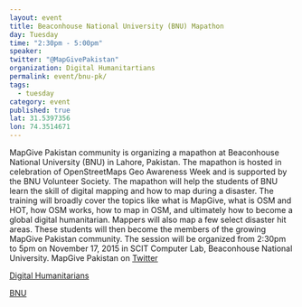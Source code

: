 ```yaml
---
layout: event
title: Beaconhouse National University (BNU) Mapathon
day: Tuesday
time: "2:30pm - 5:00pm"
speaker: 
twitter: "@MapGivePakistan"
organization: Digital Humanitartians 
permalink: event/bnu-pk/
tags: 
  - tuesday
category: event
published: true
lat: 31.5397356
lon: 74.3514671
---
```


MapGive Pakistan community is organizing a mapathon at Beaconhouse National University (BNU) in Lahore, Pakistan. The mapathon is hosted in celebration of OpenStreetMaps Geo Awareness Week and is supported by the BNU Volunteer Society. The mapathon will help the students of BNU learn the skill of digital mapping and how to map during a disaster. The training will broadly cover the topics like what is MapGive, what is OSM and HOT, how OSM works, how to map in OSM, and ultimately how to become a global digital humanitarian. Mappers will also map a few select disaster hit areas. These students will then become the members of the growing MapGive Pakistan community. The session will be organized from 2:30pm to 5pm on November 17, 2015 in SCIT Computer Lab, Beaconhouse National University.
MapGive Pakistan on [Twitter](http://twitter.com/MapGivePakistan)

[Digital Humanitarians](http://digitalhumanitarians.pk)

[BNU](http://www.bnu.edu.pk/)
